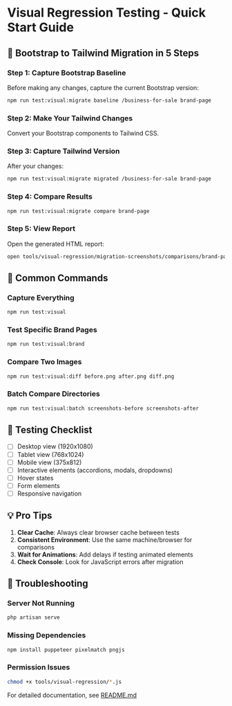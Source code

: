 # Visual Regression Testing - Quick Start Guide

## 🚀 Bootstrap to Tailwind Migration in 5 Steps

### Step 1: Capture Bootstrap Baseline
Before making any changes, capture the current Bootstrap version:
```bash
npm run test:visual:migrate baseline /business-for-sale brand-page
```

### Step 2: Make Your Tailwind Changes
Convert your Bootstrap components to Tailwind CSS.

### Step 3: Capture Tailwind Version
After your changes:
```bash
npm run test:visual:migrate migrated /business-for-sale brand-page
```

### Step 4: Compare Results
```bash
npm run test:visual:migrate compare brand-page
```

### Step 5: View Report
Open the generated HTML report:
```bash
open tools/visual-regression/migration-screenshots/comparisons/brand-page/comparison-report.html
```

## 📸 Common Commands

### Capture Everything
```bash
npm run test:visual
```

### Test Specific Brand Pages
```bash
npm run test:visual:brand
```

### Compare Two Images
```bash
npm run test:visual:diff before.png after.png diff.png
```

### Batch Compare Directories
```bash
npm run test:visual:batch screenshots-before screenshots-after
```

## 🎯 Testing Checklist

- [ ] Desktop view (1920x1080)
- [ ] Tablet view (768x1024)
- [ ] Mobile view (375x812)
- [ ] Interactive elements (accordions, modals, dropdowns)
- [ ] Hover states
- [ ] Form elements
- [ ] Responsive navigation

## 💡 Pro Tips

1. **Clear Cache**: Always clear browser cache between tests
2. **Consistent Environment**: Use the same machine/browser for comparisons
3. **Wait for Animations**: Add delays if testing animated elements
4. **Check Console**: Look for JavaScript errors after migration

## 🔧 Troubleshooting

### Server Not Running
```bash
php artisan serve
```

### Missing Dependencies
```bash
npm install puppeteer pixelmatch pngjs
```

### Permission Issues
```bash
chmod +x tools/visual-regression/*.js
```

For detailed documentation, see [README.md](./README.md)